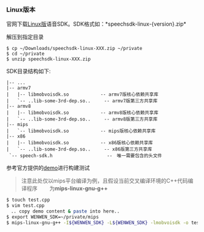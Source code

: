 ### Linux版本
官网下载[Linux版](http://ai.chumenwenwen.com/pages/document/intro?)语音SDK。SDK格式如：*speechsdk-linux-{version}.zip*  


解压到指定目录
```shell
$ cp ~/Downloads/speechsdk-linux-XXX.zip ~/private
$ cd ~/private
$ unzip speechsdk-linux-XXX.zip
```
SDK目录结构如下:
```sh.
|-- ...
|-- armv7
|   |-- libmobvoisdk.so　　　　　　　-- armv7版核心依赖共享库
|   `-- ..lib-some-3rd-dep.so..　　　-- armv7版第三方共享库
|-- armv8
|   |-- libmobvoisdk.so　　　　　　　-- armv8版核心依赖共享库
|   `-- ..lib-some-3rd-dep.so..　　　-- armv8版第三方共享库　
|-- mips
|   `-- libmobvoisdk.so　　　　　　　-- mips版核心依赖共享库　
|-- x86
|   |-- libmobvoisdk.so　　　　　　　-- x86版核心依赖共享库
|   `-- ..lib-some-3rd-dep.so..　　　-- x86版第三方共享库
 `-- speech-sdk.h                    --　唯一需要包含的头文件
```
参考官方提供的[demo](linux_code_example.md)进行构建测试
> 注意此处仅以mips平台编译为例，且假设当前交叉编译环境的C++代码编译程序　　
> 为**mips-linux-gnu-g++**

```sh
$ touch test.cpp
$ vim test.cpp
　.. copy demo content & paste into here..
$ export WENWEN_SDK=~/private/mips
$ mips-linux-gnu-g++ -I${WENWEN_SDK} -L${WENWEN_SDK} -lmobvoisdk -o test.out
```

